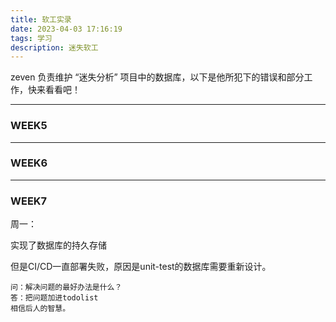 ```yaml
---
title: 软工实录
date: 2023-04-03 17:16:19
tags: 学习
description: 迷失软工
---
```


zeven 负责维护 “迷失分析”  项目中的数据库，以下是他所犯下的错误和部分工作，快来看看吧！

----

### WEEK5

---

### WEEK6

---

### WEEK7

周一：

实现了数据库的持久存储

但是CI/CD一直部署失败，原因是unit-test的数据库需要重新设计。

```
问：解决问题的最好办法是什么？
答：把问题加进todolist
相信后人的智慧。
```

